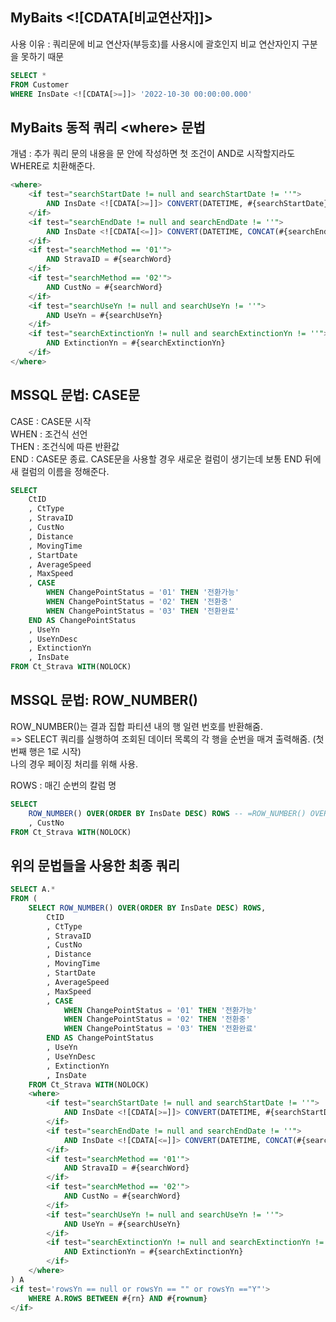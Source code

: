 ## MyBaits \<![CDATA[비교연산자]]>
사용 이유 : 쿼리문에 비교 연산자(부등호)를 사용시에 괄호인지 비교 연산자인지 구분을 못하기 때문
```sql
SELECT *
FROM Customer
WHERE InsDate <![CDATA[>=]]> '2022-10-30 00:00:00.000'
```

## MyBaits 동적 쿼리 \<where> 문법
개념 : 추가 쿼리 문의 내용을 <where> 문 안에 작성하면 첫 조건이 AND로 시작할지라도 WHERE로 치환해준다.

```sql
<where>
    <if test="searchStartDate != null and searchStartDate != ''">
        AND InsDate <![CDATA[>=]]> CONVERT(DATETIME, #{searchStartDate})
    </if>
    <if test="searchEndDate != null and searchEndDate != ''">
        AND InsDate <![CDATA[<=]]> CONVERT(DATETIME, CONCAT(#{searchEndDate}, ' 23:59:59.999'))
    </if>
    <if test="searchMethod == '01'">
        AND StravaID = #{searchWord}
    </if>
    <if test="searchMethod == '02'">
        AND CustNo = #{searchWord}
    </if>
    <if test="searchUseYn != null and searchUseYn != ''">
        AND UseYn = #{searchUseYn}
    </if>
    <if test="searchExtinctionYn != null and searchExtinctionYn != ''">
        AND ExtinctionYn = #{searchExtinctionYn}
    </if>
</where>
```

## MSSQL 문법: CASE문
CASE : CASE문 시작  
WHEN : 조건식 선언  
THEN : 조건식에 따른 반환값  
END : CASE문 종료. CASE문을 사용할 경우 새로운 컬럼이 생기는데 보통 END 뒤에 새 컬럼의 이름을 정해준다.  
```sql
SELECT
	CtID
	, CtType
	, StravaID
	, CustNo
	, Distance
	, MovingTime
	, StartDate
	, AverageSpeed
	, MaxSpeed
	, CASE
		WHEN ChangePointStatus = '01' THEN '전환가능'
		WHEN ChangePointStatus = '02' THEN '전환중'
		WHEN ChangePointStatus = '03' THEN '전환완료'
	END AS ChangePointStatus
	, UseYn
	, UseYnDesc
	, ExtinctionYn
	, InsDate
FROM Ct_Strava WITH(NOLOCK)
```

## MSSQL 문법: ROW_NUMBER()
ROW_NUMBER()는 결과 집합 파티션 내의 행 일련 번호를 반환해줌.  
=> SELECT 쿼리를 실행하여 조회된 데이터 목록의 각 행을 순번을 매겨 출력해줌. (첫번째 행은 1로 시작)  
나의 경우 페이징 처리를 위해 사용.  

ROWS : 매긴 순번의 칼럼 명
```sql
SELECT
    ROW_NUMBER() OVER(ORDER BY InsDate DESC) ROWS -- =ROW_NUMBER() OVER(ORDER BY InsDate DESC) AS ROWS
    , CustNo
FROM Ct_Strava WITH(NOLOCK)
```

## 위의 문법들을 사용한 최종 쿼리
```sql
SELECT A.*
FROM (
    SELECT ROW_NUMBER() OVER(ORDER BY InsDate DESC) ROWS,
        CtID
        , CtType
        , StravaID
        , CustNo
        , Distance
        , MovingTime
        , StartDate
        , AverageSpeed
        , MaxSpeed
        , CASE
            WHEN ChangePointStatus = '01' THEN '전환가능'
            WHEN ChangePointStatus = '02' THEN '전환중'
            WHEN ChangePointStatus = '03' THEN '전환완료'
        END AS ChangePointStatus
        , UseYn
        , UseYnDesc
        , ExtinctionYn
        , InsDate
    FROM Ct_Strava WITH(NOLOCK)
    <where>
        <if test="searchStartDate != null and searchStartDate != ''">
            AND InsDate <![CDATA[>=]]> CONVERT(DATETIME, #{searchStartDate})
        </if>
        <if test="searchEndDate != null and searchEndDate != ''">
            AND InsDate <![CDATA[<=]]> CONVERT(DATETIME, CONCAT(#{searchEndDate}, ' 23:59:59.999'))
        </if>
        <if test="searchMethod == '01'">
            AND StravaID = #{searchWord}
        </if>
        <if test="searchMethod == '02'">
            AND CustNo = #{searchWord}
        </if>
        <if test="searchUseYn != null and searchUseYn != ''">
            AND UseYn = #{searchUseYn}
        </if>
        <if test="searchExtinctionYn != null and searchExtinctionYn != ''">
            AND ExtinctionYn = #{searchExtinctionYn}
        </if>
    </where>
) A
<if test='rowsYn == null or rowsYn == "" or rowsYn =="Y"'>
    WHERE A.ROWS BETWEEN #{rn} AND #{rownum}
</if>
```